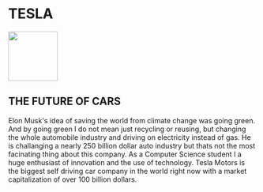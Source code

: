 # TESLA      

<img src= "https://www.tesla.com/sites/default/files/images/tesla_logo.jpg" height="100" width="100">

## THE FUTURE OF CARS

Elon Musk's idea of saving the world from climate change was going green. And by going green I do not mean just recycling or reusing, but changing the whole automobile industry and driving on electricity instead of gas. He is challanging a nearly 250 billion dollar auto industry but thats not the most facinating thing about this company. As a Computer Science student I a huge enthusiast of innovation and the use of technology. Tesla Motors is the biggest self driving car company in the world right now with a market capitalization of over 100 billion dollars. 



